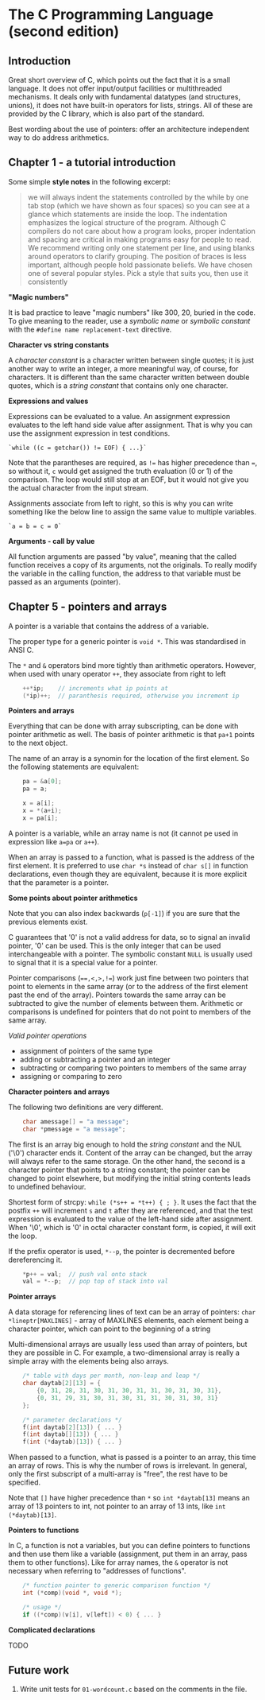 # The C Programming Language (second edition)

## Introduction

Great short overview of C, which points out the fact that it is a small language. It does not offer input/output facilities or multithreaded mechanisms. It deals only with fundamental datatypes (and structures, unions), it does not have built-in operators for lists, strings. All of these are provided by the C library, which is also part of the standard.

Best wording about the use of pointers: offer an architecture independent way to do address arithmetics.

## Chapter 1 - a tutorial introduction

Some simple **style notes** in the following excerpt:

> we will always indent the statements controlled by the while by one tab stop
> (which we have shown as four spaces) so you can see at a glance which statements 
> are inside the loop. The indentation emphasizes the logical structure of the program.
> Although C compilers do not care about how a program looks, proper indentation 
> and spacing are critical in making programs easy for people to read. We recommend 
> writing only one statement per line, and using blanks around operators to clarify 
> grouping. The position of braces is less important, although people hold passionate 
> beliefs. We have chosen one of several popular styles. Pick a style that suits you, 
> then use it consistently

**"Magic numbers"**

It is bad practice to leave "magic numbers" like 300, 20, buried in the code. To give meaning to the reader, use a *symbolic name* or *symbolic constant* with the `#define name replacement-text` directive.

**Character vs string constants**

A *character constant* is a character written between single quotes; it is just another way to write an integer, a more meaningful way, of course, for characters. It is different than the same character written between double quotes, which is a *string constant* that contains only one character.

**Expressions and values**

Expressions can be evaluated to a value. An assignment expression evaluates to the left hand side value after assignment. That is why you can use the assignment expression in test conditions.

    `while ((c = getchar()) != EOF) { ...}`

Note that the parantheses are required, as `!=` has higher precedence than `=`, so without it, `c` would get assigned the truth evaluation (0 or 1) of the comparison. The loop would still stop at an EOF, but it would not give you the actual character from the input stream.

Assignments associate from left to right, so this is why you can write something like the below line to assign the same value to multiple variables.

    `a = b = c = 0`

**Arguments - call by value**

All function arguments are passed "by value", meaning that the called function receives a copy of its arguments, not the originals. To really modify the variable in the calling function, the address to that variable must be passed as an arguments (pointer).


## Chapter 5 - pointers and arrays

A pointer is a variable that contains the address of a variable.

The proper type for a generic pointer is `void *`. This was standardised in ANSI C.

The `*` and `&` operators bind more tightly than arithmetic operators. However, when used with unary operator `++`, they associate from right to left

```C
    ++*ip;    // increments what ip points at
	(*ip)++;  // paranthesis required, otherwise you increment ip
```

**Pointers and arrays**

Everything that can be done with array subscripting, can be done with pointer arithmetic as well. The basis of pointer arithmetic is that `pa+1` points to the next object.

The name of an array is a synomin for the location of the first element. So the following statements are equivalent:

```C
    pa = &a[0];
	pa = a;

	x = a[i];
	x = *(a+i);
	x = pa[i];
```

A pointer is a variable, while an array name is not (it cannot pe used in expression like `a=pa` or `a++`).

When an array is passed to a function, what is passed is the address of the first element. It is preferred to use `char *s` instead of `char s[]` in function declarations, even though they are equivalent, because it is more explicit that the parameter is a pointer.

**Some points about pointer arithmetics**

Note that you can also index backwards (`p[-1]`) if you are sure that the previous elements exist.

C guarantees that '0' is not a valid address for data, so to signal an invalid pointer, '0' can be used. This is the only integer that can be used interchangeable with a pointer. The symbolic constant `NULL` is usually used to signal that it is a special value for a pointer.

Pointer comparisons (`==,<,>,!=`) work just fine between two pointers that point to elements in the same array (or to the address of the first element past the end of the array). Pointers towards the same array can be subtracted to give the number of elements between them. Arithmetic or comparisons is undefined for pointers that do not point to members of the same array.

*Valid pointer operations*

 - assignment of pointers of the same type
 - adding or subtracting a pointer and an integer
 - subtracting or comparing two pointers to members of the same array
 - assigning or comparing to zero

**Character pointers and arrays**

The following two definitions are very different.

```C
    char amessage[] = "a message";
	char *pmessage = "a message";
```

The first is an array big enough to hold the *string constant* and the NUL ('\0') character ends it. Content of the array can be changed, but the array will always refer to the same storage. On the other hand, the second is a character pointer that points to a string constant; the pointer can be changed to point elsewhere, but modifying the initial string contents leads to undefined behaviour.

Shortest form of strcpy: `while (*s++ = *t++) { ; }`. It uses the fact that the postfix `++` will increment `s` and `t` after they are referenced, and that the test expression is evaluated to the value of the left-hand side after assignment. When '\0', which is '0' in octal character constant form, is copied, it will exit the loop.

If the prefix operator is used, `*--p`, the pointer is decremented before dereferencing it.

```C
    *p++ = val;  // push val onto stack
	val = *--p;  // pop top of stack into val
```

**Pointer arrays**

A data storage for referencing lines of text can be an array of pointers: `char *lineptr[MAXLINES]` - array of MAXLINES elements, each element being a character pointer, which can point to the beginning of a string

Multi-dimensional arrays are usually less used than array of pointers, but they
are possible in C. For example, a two-dimensional array is really a simple array
with the elements being also arrays.

```C
    /* table with days per month, non-leap and leap */
    char daytab[2][13] = {
        {0, 31, 28, 31, 30, 31, 30, 31, 31, 30, 31, 30, 31},
        {0, 31, 29, 31, 30, 31, 30, 31, 31, 30, 31, 30, 31}
    };

    /* parameter declarations */
    f(int daytab[2][13]) { ... }
	f(int daytab[][13]) { ... }
	f(int (*daytab)[13]) { ... }
```

When passed to a function, what is passed is a pointer to an array, this time an
array of rows. This is why the number of rows is irrelevant. In general, only
the first subscript of a multi-array is "free", the rest have to be specified.

Note that `[]` have higher precedence than `*` so `int *daytab[13]` means an
array of 13 pointers to int, not pointer to an array of 13 ints, like `int
(*daytab)[13]`.

**Pointers to functions**

In C, a function is not a variables, but you can define pointers to functions
and then use them like a variable (assignment, put them in an array, pass them
to other functions). Like for array names, the `&` operator is not necessary
when referring to "addresses of functions".

```C
    /* function pointer to generic comparison function */
    int (*comp)(void *, void *);

    /* usage */
    if ((*comp)(v[i], v[left]) < 0) { ... }
```

**Complicated declarations**

TODO


## Future work

 1. Write unit tests for `01-wordcount.c` based on the comments in the file.





